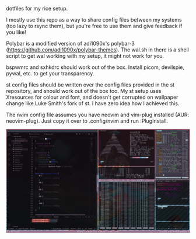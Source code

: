 dotfiles for my rice setup.

I mostly use this repo as a way to share config files between my systems (too lazy to rsync them), but you're free to use them and give feedback if you like!

Polybar is a modified version of adi1090x's polybar-3 (https://github.com/adi1090x/polybar-themes). The wal.sh in there is a shell script to get wal working with my setup, it might not work for you.

bspwmrc and sxhkdrc should work out of the box. Install picom, devilspie, pywal, etc. to get your transparency.

st config files should be written over the config files provided in the st repository, and should work out of the box too. My st setup uses Xresources for colour and font, and doesn't get corrupted on wallpaper change like Luke Smith's fork of st. I have zero idea how I achieved this. 


The nvim config file assumes you have neovim and vim-plug installed (AUR: neovim-plug). Just copy it over to .config/nvim and run :PlugInstall.

![Screenshot](/screenshot.png)
